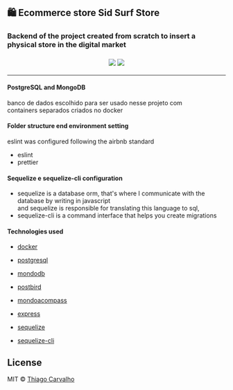 ## 🛍️ Ecommerce store Sid Surf Store

<h3>
Backend of the project created from scratch to insert a physical store in the digital market
<h3>

<p align="center">
  <img src="https://img.shields.io/badge/Nodejs-9.11.1-blue.svg?colorB=90c53f">
  <img src="https://img.shields.io/badge/Express-4.16.3-blue.svg?colorB=47535e">
</p>

<hr>

 #### PostgreSQL and MongoDB

 banco de dados escolhido para ser usado nesse projeto com <br />
 containers separados criados no docker

 #### Folder structure end environment setting

 eslint was configured following the airbnb standard

 - eslint
 - prettier

 #### Sequelize e sequelize-cli configuration

 - sequelize is a database orm, that's where I communicate with the database by writing in javascript <br />
 and sequelize is responsible for translating this language to sql,
 - sequelize-cli is a command interface that helps you create migrations

 #### Technologies used

 - [docker](https://www.docker.com/)
 - [postgresql](https://www.postgresql.org/)
 - [mondodb](https://www.mongodb.com/)
 - [postbird](https://electronjs.org/apps/postbird/)
 - [mondoacompass](https://www.mongodb.com/products/compass)

 - [express](https://expressjs.com/)
 - [sequelize](https://sequelize.org/)
 - [sequelize-cli](https://github.com/sequelize/cli)

## License

MIT © [Thiago Carvalho](https://thiagocarvalho.com.br/license)
